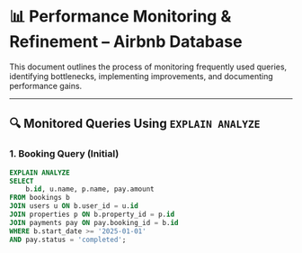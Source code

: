 # 📊 Performance Monitoring & Refinement – Airbnb Database

This document outlines the process of monitoring frequently used queries, identifying bottlenecks, implementing improvements, and documenting performance gains.

---

## 🔍 Monitored Queries Using `EXPLAIN ANALYZE`

### 1. Booking Query (Initial)

```sql
EXPLAIN ANALYZE
SELECT 
    b.id, u.name, p.name, pay.amount
FROM bookings b
JOIN users u ON b.user_id = u.id
JOIN properties p ON b.property_id = p.id
JOIN payments pay ON pay.booking_id = b.id
WHERE b.start_date >= '2025-01-01'
AND pay.status = 'completed';
